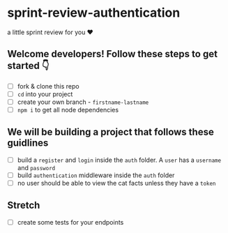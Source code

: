 # sprint-review-authentication
a little sprint review for you ♥️

## Welcome developers! Follow these steps to get started 👇

- [ ] fork & clone this repo 
- [ ] `cd` into your project
- [ ] create your own branch - `firstname-lastname`
- [ ] `npm i` to get all node dependencies 

## We will be building a project that follows these guidlines 

- [ ] build a `register` and `login` inside the `auth` folder. A `user` has a `username` and `password`
- [ ] build `authentication` middleware inside the `auth` folder 
- [ ] no user should be able to view the cat facts unless they have a `token`

## Stretch 

- [ ] create some tests for your endpoints


